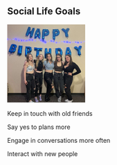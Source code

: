 Social Life Goals 
-----
![My roomates3](My%20roomates3.JPG)

Keep in touch with old friends

Say yes to plans more 

Engage in conversations more often 

Interact with new people 
